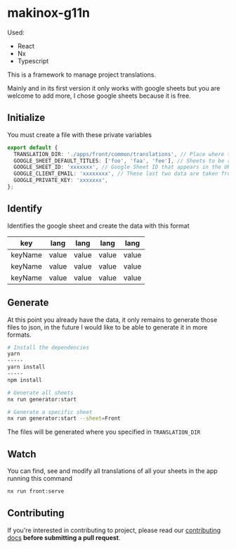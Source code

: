 # makinox-g11n

Used:

- React
- Nx
- Typescript

This is a framework to manage project translations.

Mainly and in its first version it only works with google sheets but you are welcome to add more, I chose google sheets because it is free.

## Initialize

You must create a file with these private variables

```ts
export default {
  TRANSLATION_DIR: './apps/front/common/translations', // Place where the translations will be saved
  GOOGLE_SHEET_DEFAULT_TITLES: ['foo', 'faa', 'fee'], // Sheets to be read, you can also specify a sheet with this argument --sheet
  GOOGLE_SHEET_ID: 'xxxxxxx', // Google Sheet ID that appears in the URL
  GOOGLE_CLIENT_EMAIL: 'xxxxxxxx', // These last two data are taken from the google developer console creating an IAM user
  GOOGLE_PRIVATE_KEY: 'xxxxxxx',
};
```

## Identify

Identifies the google sheet and create the data with this format

| key     | lang  | lang  | lang  | lang  |
|---------|-------|-------|-------|-------|
| keyName | value | value | value | value |
| keyName | value | value | value | value |
| keyName | value | value | value | value |

## Generate

At this point you already have the data, it only remains to generate those files to json, in the future I would like to be able to generate it in more formats.

```bash
# Install the dependencies
yarn
-----
yarn install
-----
npm install
```

```bash
# Generate all sheets
nx run generator:start
```

```bash
# Generate a specific sheet
nx run generator:start --sheet=Front
```

The files will be generated where you specified in `TRANSLATION_DIR`

## Watch

You can find, see and modify all translations of all your sheets in the app running this command

```bash
nx run front:serve
```

## Contributing

If you're interested in contributing to project, please read our [contributing docs](https://github.com/makinox/makinox-g11n/blob/main/.github/CONTRIBUTING.md) **before submitting a pull request**.
